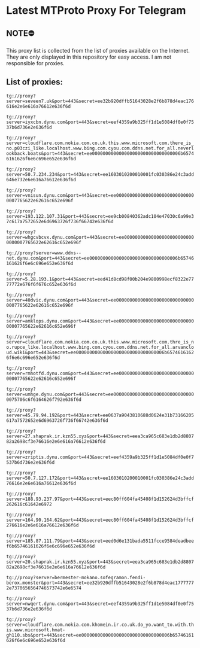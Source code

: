 # Latest MTProto Proxy For Telegram

## NOTE⛔

This proxy list is collected from the list of proxies available on the Internet. They are only displayed in this repository for easy access. I am not responsible for proxies.

## List of proxies:

`tg://proxy?server=seveen7.uk&port=443&secret=ee32b920dffb51643028e2f6b878d4eac176616e2e6e616a76612e636f6d`

`tg://proxy?server=iyxcbn.dynu.com&port=443&secret=eef4359a9b325ff1d1e5084df0e0f7537b6d736e2e636f6d`

`tg://proxy?server=cloudflare.com.nokia.com.co.uk.this.www.microsoft.com.there_is_no.p03czi_like.localhost.www.bing.com.cyou.com.ddns.net.for_all.neverlookback.boats&port=443&secret=ee000000000000000000000000000000006b65746161626f6e6c696e652e636f6d`

`tg://proxy?server=50.7.234.234&port=443&secret=ee1603010200010001fc030386e24c3add646e732e6e616a76612e636f6d`

`tg://proxy?server=vnisun.dynu.com&port=443&secret=ee000000000000000000000000000000007765622e62616c652e696f`

`tg://proxy?server=193.122.107.31&port=443&secret=ee9cb00840362adc104e47030c6a99e37c617a7572652e6d6963726f736f66742e636f6d`

`tg://proxy?server=whgcvbcvx.dynu.com&port=443&secret=ee000000000000000000000000000000007765622e62616c652e696f`

`tg://proxy?server=www.ddns--net.dynu.com&port=443&secret=ee000000000000000000000000000000006b65746161626f6e6c696e652e636f6d`

`tg://proxy?server=5.28.193.1&port=443&secret=eed41d8cd98f00b204e9800998ecf8322e7777772e676f6f676c652e636f6d`

`tg://proxy?server=40dvic.dynu.com&port=443&secret=ee000000000000000000000000000000007765622e62616c652e696f`

`tg://proxy?server=amklops.dynu.com&port=443&secret=ee000000000000000000000000000000007765622e62616c652e696f`

`tg://proxy?server=cloudflare.com.nokia.com.co.uk.this.www.microsoft.com.thre_is_no.rupce_like.localhost.www.bing.com.cyou.com.ddns.net.for_all.arvancloud.wiki&port=443&secret=ee000000000000000000000000000000006b65746161626f6e6c696e652e636f6d`

`tg://proxy?server=rmhotfd.dynu.com&port=443&secret=ee000000000000000000000000000000007765622e62616c652e696f`

`tg://proxy?server=umhge.dynu.com&port=443&secret=ee0000000000000000000000000000000075706c6f6164626f792e636f6d`

`tg://proxy?server=45.79.94.192&port=443&secret=ee0637a9043810688d0624e31b73166205617a7572652e6d6963726f736f66742e636f6d`

`tg://proxy?server=27.shaprak.ir.kzn55.xyz&port=443&secret=eea3ca965c683e1db2d880782a2698cf3e76616e2e6e616a76612e636f6d`

`tg://proxy?server=zriptis.dynu.com&port=443&secret=eef4359a9b325ff1d1e5084df0e0f7537b6d736e2e636f6d`

`tg://proxy?server=50.7.127.172&port=443&secret=ee1603010200010001fc030386e24c3add76616e2e6e616a76612e636f6d`

`tg://proxy?server=188.93.237.97&port=443&secret=eec80ff604fa45408f1d152624d3bffcf262616c61642e6972`

`tg://proxy?server=164.90.164.62&port=443&secret=eec80ff604fa45408f1d152624d3bffcf276616e2e6e616a76612e636f6d`

`tg://proxy?server=185.87.111.79&port=443&secret=eed0d6e131bada5511fcce9584deadbeef6b65746161626f6e6c696e652e636f6d`

`tg://proxy?server=20.shaprak.ir.kzn55.xyz&port=443&secret=eea3ca965c683e1db2d880782a2698cf3e76616e2e6e616a76612e636f6d`

`tg://proxy?server=bermester-mokano.sofegramon.fendi-berox.monster&port=443&secret=ee32b920dffb51643028e2f6b878d4eac17777772e7370656564746573742e6e6574`

`tg://proxy?server=nwqert.dynu.com&port=443&secret=eef4359a9b325ff1d1e5084df0e0f7537b6d736e2e636f6d`

`tg://proxy?server=cloudflare.com.nokia.com.khomein.ir.co.uk.do_yo.want_to.with.this.www.microsoft.hmat-gh110.sbs&port=443&secret=ee000000000000000000000000000000006b65746161626f6e6c696e652e636f6d`

